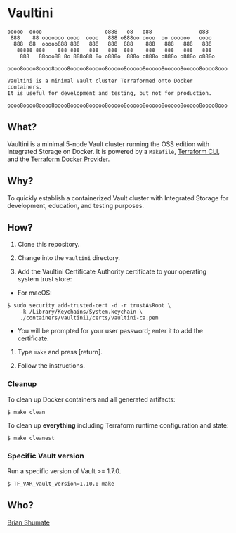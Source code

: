 # Vaultini

    ooooo  oooo                    o888   o8   o88               o88
     888    88 ooooooo oooo  oooo   888 o888oo oooo  oo oooooo   oooo
      888  88  ooooo888 888   888   888  888    888   888   888   888
       88888 888    888 888   888   888  888    888   888   888   888
        888   88ooo88 8o 888o88 8o o888o  888o o888o o888o o888o o888o

    oooo8oooo8oooo8oooo8ooooo8ooooo8ooooo8ooooo8ooooo8ooooo8ooooo8oooo8ooo

    Vaultini is a minimal Vault cluster Terraformed onto Docker containers.
    It is useful for development and testing, but not for production.

    oooo8oooo8oooo8oooo8ooooo8ooooo8ooooo8ooooo8ooooo8ooooo8ooooo8oooo8ooo

## What?

Vaultini is a minimal 5-node Vault cluster running the OSS edition with Integrated Storage on Docker. It is powered by a `Makefile`, [Terraform CLI](https://developer.hashicorp.com/terraform/cli), and the [Terraform Docker Provider](https://registry.terraform.io/providers/kreuzwerker/docker/latest/docs).

## Why?

To quickly establish a containerized Vault cluster with Integrated Storage for development, education, and testing purposes.

## How?

1. Clone this repository.

1. Change into the `vaultini` directory.

1. Add the Vaultini Certificate Authority certificate to your operating system trust store:

  -  For macOS:

   ```shell
   $ sudo security add-trusted-cert -d -r trustAsRoot \
       -k /Library/Keychains/System.keychain \
       ./containers/vaultini1/certs/vaultini-ca.pem
   ```

  - You will be prompted for your user password; enter it to add the certificate.

1. Type `make` and press [return].

1. Follow the instructions.

### Cleanup

To clean up Docker containers and all generated artifacts:

```shell
$ make clean
```

To clean up **everything** including Terraform runtime configuration and state:

```shell
$ make cleanest
```

### Specific Vault version

Run a specific version of Vault >= 1.7.0.

```shell
$ TF_VAR_vault_version=1.10.0 make
```

## Who?

[Brian Shumate](https://github.com/brianshumate)
